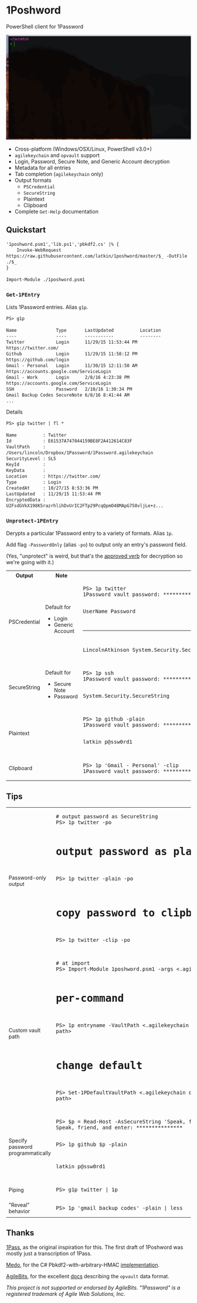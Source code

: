 # 1Poshword
PowerShell client for 1Password

![demo](demo.gif)

  - Cross-platform (Windows/OSX/Linux, PowerShell v3.0+)
  - `agilekeychain` and `opvault` support
  - Login, Password, Secure Note, and Generic Account decryption
  - Metadata for all entries
  - Tab completion (`agilekeychain` only)
  - Output formats
    - `PSCredential`
    - `SecureString`
    - Plaintext
    - Clipboard
  - Complete `Get-Help` documentation

## Quickstart

```
'1poshword.psm1','lib.ps1','pbkdf2.cs' |% {
    Invoke-WebRequest https://raw.githubusercontent.com/latkin/1poshword/master/$_ -OutFile ./$_
}

Import-Module ./1poshword.psm1
```

### `Get-1PEntry`

Lists 1Password entries. Alias `g1p`.

```
PS> g1p

Name               Type       LastUpdated          Location
----               ----       -----------          --------
Twitter            Login      11/29/15 11:53:44 PM https://twitter.com/
Github             Login      11/29/15 11:58:12 PM https://github.com/login
Gmail - Personal   Login      11/30/15 12:11:50 AM https://accounts.google.com/ServiceLogin
Gmail - Work       Login      2/8/16 4:23:38 PM    https://accounts.google.com/ServiceLogin
SSH                Password   2/10/16 1:30:34 PM
Gmail Backup Codes SecureNote 6/8/16 8:41:44 AM
...
```

Details

```
PS> g1p twitter | fl *

Name          : Twitter
Id            : E61537A747044159BE8F2A412614C83F
VaultPath     : /Users/lincoln/Dropbox/1Password/1Password.agilekeychain
SecurityLevel : SL5
KeyId         : 
KeyData       : 
Location      : https://twitter.com/
Type          : Login
CreatedAt     : 10/27/15 8:53:36 PM
LastUpdated   : 11/29/15 11:53:44 PM
EncryptedData : U2FsdGVkX198K5razrhlihDvUrIC2FTp29PcqQpmO48MApG758vljLe+z...
```

### `Unprotect-1PEntry`

Derypts a particular 1Password entry to a variety of formats. Alias `1p`.

Add flag `-PasswordOnly` (alias `-po`) to output only an entry's password field.

(Yes, "unprotect" is weird, but that's the [approved verb](https://msdn.microsoft.com/en-us/library/ms714428(v=vs.85).aspx)
for decryption so we're going with it.)

<table>
  <tr>
    <th>Output</th>
    <th>Note</th>
    <th/>
  </tr>
  <tr>
    <td>PSCredential</td>
    <td>Default for<ul><li>Login</li><li>Generic Account</li></td>
    <td><pre>PS> 1p twitter
1Password vault password: ***************

UserName                            Password
--------                            --------
LincolnAtkinson System.Security.SecureString</pre>
    </td>
  </tr>
  <tr>
    <td>SecureString</td>
    <td>Default for<ul><li>Secure Note</li><li>Password</li></td>
    <td><pre>PS> 1p ssh
1Password vault password: ***************

System.Security.SecureString</pre>
    </td>
  </tr>
  <tr>
    <td>Plaintext</td>
    <td/>
    <td><pre>
PS> 1p github -plain
1Password vault password: ***************

latkin
p@ssw0rd1</pre>
    </td>
  </tr>
  <tr>
    <td>Clipboard</td>
    <td/>
    <td><pre>PS> 1p 'Gmail - Personal' -clip
1Password vault password: ***************</pre>
    </td>
  </tr>

</table>

## Tips

<table>
  <tr>
    <td>Password-only output</td>
    <td><pre># output password as SecureString
PS> 1p twitter -po

# output password as plaintext
PS> 1p twitter -plain -po

# copy password to clipboard
PS> 1p twitter -clip -po</pre>
    </td>
  </tr>
  <tr>
    <td>Custom vault path</td>
    <td><pre># at import
PS> Import-Module 1poshword.psm1 -args <.agilekeychain or .opvault path>

# per-command
PS> 1p entryname -VaultPath <.agilekeychain or .opvault path>

# change default
PS> Set-1PDefaultVaultPath <.agilekeychain or .opvault path></pre>
    </td>
  </tr>
  <tr>
    <td>Specify password programmatically</td>
    <td><pre>PS> $p = Read-Host -AsSecureString 'Speak, friend, and enter'
Speak, friend, and enter: ***************

PS> 1p github $p -plain

latkin
p@ssw0rd1</pre>
    </td>
  </tr>
  <tr>
    <td>Piping</td>
    <td><pre>PS> g1p twitter | 1p</pre></td>
  </tr>
  <tr>
    <td>"Reveal" behavior</td>
    <td><pre>PS> 1p 'gmail backup codes' -plain | less</pre></td>
  </tr>
</table>

## Thanks

[1Pass](https://github.com/georgebrock/1pass), as the original inspiration for this. The first draft of 1Poshword
was mostly just a transcription of 1Pass.

[Medo](https://www.medo64.com/), for the C# Pbkdf2-with-arbitrary-HMAC [implementation](https://www.medo64.com/2012/04/pbkdf2-with-sha-256-and-others/).

[AgileBits](https://agilebits.com/), for the excellent [docs](https://support.1password.com/opvault-design/) describing the `opvault` data format.

_This project is not supported or endorsed by AgileBits.
"1Password" is a registered trademark of Agile Web Solutions, Inc._